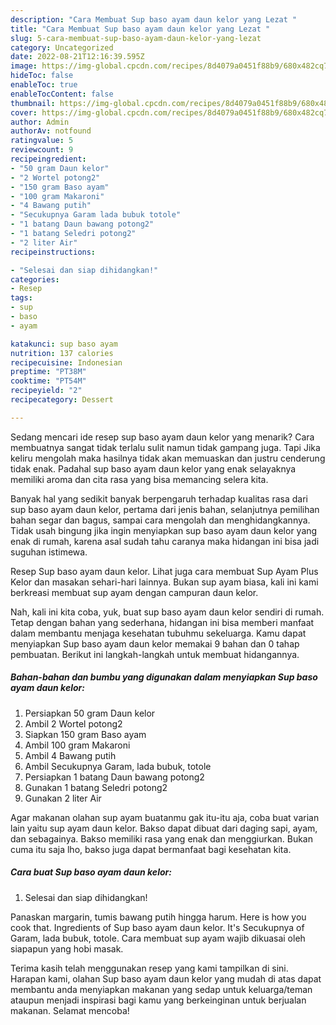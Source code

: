 ```yaml
---
description: "Cara Membuat Sup baso ayam daun kelor yang Lezat "
title: "Cara Membuat Sup baso ayam daun kelor yang Lezat "
slug: 5-cara-membuat-sup-baso-ayam-daun-kelor-yang-lezat
category: Uncategorized
date: 2022-08-21T12:16:39.595Z
image: https://img-global.cpcdn.com/recipes/8d4079a0451f88b9/680x482cq70/sup-baso-ayam-daun-kelor-foto-resep-utama.jpg
hideToc: false
enableToc: true
enableTocContent: false
thumbnail: https://img-global.cpcdn.com/recipes/8d4079a0451f88b9/680x482cq70/sup-baso-ayam-daun-kelor-foto-resep-utama.jpg
cover: https://img-global.cpcdn.com/recipes/8d4079a0451f88b9/680x482cq70/sup-baso-ayam-daun-kelor-foto-resep-utama.jpg
author: Admin
authorAv: notfound
ratingvalue: 5
reviewcount: 9
recipeingredient:
- "50 gram Daun kelor"
- "2 Wortel potong2"
- "150 gram Baso ayam"
- "100 gram Makaroni"
- "4 Bawang putih"
- "Secukupnya Garam lada bubuk totole"
- "1 batang Daun bawang potong2"
- "1 batang Seledri potong2"
- "2 liter Air"
recipeinstructions:

- "Selesai dan siap dihidangkan!"
categories:
- Resep
tags:
- sup
- baso
- ayam

katakunci: sup baso ayam 
nutrition: 137 calories
recipecuisine: Indonesian
preptime: "PT38M"
cooktime: "PT54M"
recipeyield: "2"
recipecategory: Dessert

---
```



Sedang mencari ide resep sup baso ayam daun kelor yang menarik? Cara membuatnya sangat tidak terlalu sulit namun tidak gampang juga. Tapi Jika keliru mengolah maka hasilnya tidak akan memuaskan dan justru cenderung tidak enak. Padahal sup baso ayam daun kelor yang enak selayaknya memiliki aroma dan cita rasa yang bisa memancing selera kita.


Banyak hal yang sedikit banyak berpengaruh terhadap kualitas rasa dari sup baso ayam daun kelor, pertama dari jenis bahan, selanjutnya pemilihan bahan segar dan bagus, sampai cara mengolah dan menghidangkannya. Tidak usah bingung jika ingin menyiapkan sup baso ayam daun kelor yang enak di rumah, karena asal sudah tahu caranya maka hidangan ini bisa jadi suguhan istimewa.

Resep Sup baso ayam daun kelor. Lihat juga cara membuat Sup Ayam Plus Kelor dan masakan sehari-hari lainnya. Bukan sup ayam biasa, kali ini kami berkreasi membuat sup ayam dengan campuran daun kelor.


Nah, kali ini kita coba, yuk, buat sup baso ayam daun kelor sendiri di rumah. Tetap dengan bahan yang sederhana, hidangan ini bisa memberi manfaat dalam membantu menjaga kesehatan tubuhmu sekeluarga. Kamu dapat menyiapkan Sup baso ayam daun kelor memakai 9 bahan dan 0 tahap pembuatan. Berikut ini langkah-langkah untuk membuat hidangannya.

<!--inarticleads1-->

##### Bahan-bahan dan bumbu yang digunakan dalam menyiapkan Sup baso ayam daun kelor:

1. Persiapkan 50 gram Daun kelor
1. Ambil 2 Wortel potong2
1. Siapkan 150 gram Baso ayam
1. Ambil 100 gram Makaroni
1. Ambil 4 Bawang putih
1. Ambil Secukupnya Garam, lada bubuk, totole
1. Persiapkan 1 batang Daun bawang potong2
1. Gunakan 1 batang Seledri potong2
1. Gunakan 2 liter Air


Agar makanan olahan sup ayam buatanmu gak itu-itu aja, coba buat varian lain yaitu sup ayam daun kelor. Bakso dapat dibuat dari daging sapi, ayam, dan sebagainya. Bakso memiliki rasa yang enak dan menggiurkan. Bukan cuma itu saja lho, bakso juga dapat bermanfaat bagi kesehatan kita. 

<!--inarticleads2-->

##### Cara buat Sup baso ayam daun kelor:


1. Selesai dan siap dihidangkan!

Panaskan margarin, tumis bawang putih hingga harum. Here is how you cook that. Ingredients of Sup baso ayam daun kelor. It&#39;s Secukupnya of Garam, lada bubuk, totole. Cara membuat sup ayam wajib dikuasai oleh siapapun yang hobi masak. 

Terima kasih telah menggunakan resep yang kami tampilkan di sini. Harapan kami, olahan Sup baso ayam daun kelor yang mudah di atas dapat membantu anda menyiapkan makanan yang sedap untuk keluarga/teman ataupun menjadi inspirasi bagi kamu yang berkeinginan untuk berjualan makanan. Selamat mencoba!
